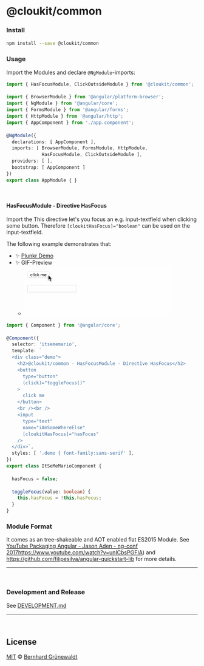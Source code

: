 # @cloukit/common

### Install

```bash
npm install --save @cloukit/common
```

### Usage

Import the Modules and declare `@NgModule`-imports:

```typescript
import { HasFocusModule, ClickOutsideModule } from '@cloukit/common';

import { BrowserModule } from '@angular/platform-browser';
import { NgModule } from '@angular/core';
import { FormsModule } from '@angular/forms';
import { HttpModule } from '@angular/http';
import { AppComponent } from './app.component';

@NgModule({
  declarations: [ AppComponent ],
  imports: [ BrowserModule, FormsModule, HttpModule,
             HasFocusModule, ClickOutsideModule ],
  providers: [ ],
  bootstrap: [ AppComponent ]
})
export class AppModule { }
```

&nbsp;

#### HasFocusModule - Directive HasFocus

Import the 
This directive let's you focus an e.g. input-textfield when clicking some button.
Therefore `[cloukitHasFocus]="boolean"` can be used on the input-textfield.

The following example demonstrates that:

  * :sparkles: [Plunkr Demo](https://plnkr.co/edit/hGOcz0?p=preview)
  * :sparkles: GIF-Preview
    * ![](./doc/preview-hasFocus.gif)

```typescript
import { Component } from '@angular/core';

@Component({
  selector: 'itsememario',
  template: `
  <div class="demo">
    <h2>@cloukit/common - HasFocusModule - Directive HasFocus</h2>
    <button 
      type="button"
      (click)="toggleFocus()"
    >
      click me
    </button>
    <br /><br />
    <input
      type="text"
      name="iAmSomeWhereElse"
      [cloukitHasFocus]="hasFocus"
    />
  </div>`,
  styles: [ '.demo { font-family:sans-serif' ],
})
export class ItSeMeMarioComponent {

  hasFocus = false;

  toggleFocus(value: boolean) {
    this.hasFocus = !this.hasFocus;
  }
}
```


### Module Format

It comes as an tree-shakeable and AOT enabled flat ES2015 Module.
See [YouTube Packaging Angular - Jason Aden - ng-conf 2017]()https://www.youtube.com/watch?v=unICbsPGFIA) and https://github.com/filipesilva/angular-quickstart-lib
for more details.

-----


&nbsp;

### Development and Release

See [DEVELOPMENT.md](./DEVELOPMENT.md)

-----

&nbsp;

## License

[MIT](./LICENSE) © [Bernhard Grünewaldt](https://github.com/clouless)
